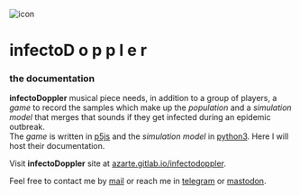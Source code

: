 ![icon](https://gitlab.com/rodrigovalla/infectodoppler/-/raw/master/public/assets/img/logo_64.png)
# infectoD o p p l e r

### the documentation

**infectoDoppler** musical piece needs, in addition to a group of players, a *game* to record the samples
which make up the *population* and a *simulation model* that merges that sounds if they get infected
during an epidemic outbreak.  
The *game* is written in [p5js](https://p5js.org) and the *simulation model* in [python3](python.org).
Here I will host their documentation.  

Visit **infectoDoppler** site at [azarte.gitlab.io/infectodoppler](https://azarte.gitlab.io/infectodoppler/).  

Feel free to contact me by [mail](mailto:rodrigovalla@protonmail.ch) or reach me in
[telegram](https://t.me/rvalla) or [mastodon](https://fosstodon.org/@rvalla).
